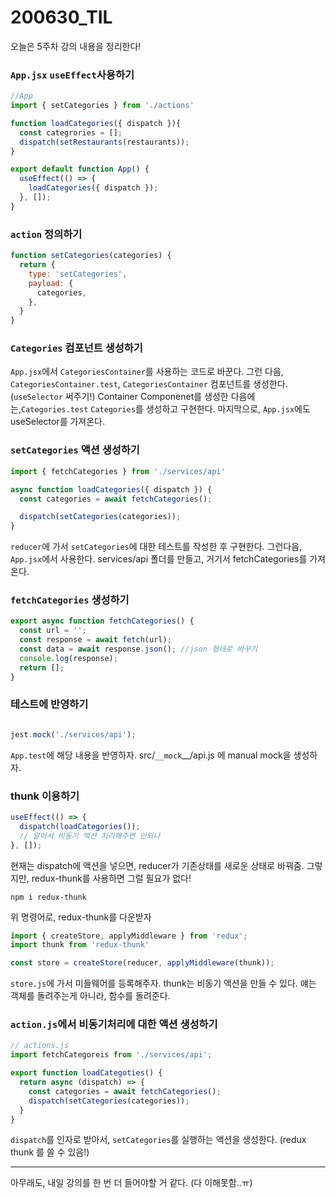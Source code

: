 200630_TIL
===

오늘은 5주차 강의 내용을 정리한다!

### ```App.jsx``` ```useEffect```사용하기

```javascript  
//App
import { setCategories } from './actions'

function loadCategories({ dispatch }){
  const categrories = [];
  dispatch(setRestaurants(restaurants));
}

export default function App() {
  useEffect(() => {
    loadCategories({ dispatch });
  }, []);
}
```

### ```action``` 정의하기
```javascript
function setCategories(categories) {
  return {
    type: 'setCategories',
    payload: {
      categories,
    },
  }
}
```

### ```Categories``` 컴포넌트 생성하기

```App.jsx```에서 ```CategoriesContainer```를 사용하는 코드로 바꾼다. 그런 다음, ```CategoriesContainer.test```, ```CategoriesContainer``` 컴포넌트를 생성한다. (```useSelector``` 써주기!) Container Componenet를 생성한 다음에는,```Categories.test``` ```Categories```를 생성하고 구현한다. 마지막으로, ```App.jsx```에도 useSelector를 가져온다.

### ```setCategories``` 액션 생성하기
```javascript
import { fetchCategories } from './services/api'

async function loadCategories({ dispatch }) {
  const categories = await fetchCategories();

  dispatch(setCategories(categories));
}
```
```reducer```에 가서 ```setCategories```에 대한 테스트를 작성한 후 구현한다. 그런다음, ```App.jsx```에서 사용한다. services/api 폴더를 만들고, 거기서 fetchCategories를 가져온다.

###  ```fetchCategories``` 생성하기
```javascript
export async function fetchCategories() {
  const url = '';
  const response = await fetch(url);
  const data = await response.json(); //json 형태로 바꾸기
  console.log(response);
  return [];
}
```

### 테스트에 반영하기

```javascript

jest.mock('./services/api');
```
```App.test```에 해당 내용을 반영하자. src/`__mock`__/api.js 에 manual mock을 생성하자.

### thunk 이용하기

```javascript
useEffect(() => {
  dispatch(loadCategories()); 
  // 알아서 비동기 액션 처리해주면 안되나
}, []);
```
현재는 dispatch에 액션을 넣으면, reducer가 기존상태를 새로운 상태로 바꿔줌. 그렇지만, redux-thunk를 사용하면 그럴 필요가 없다!

```shell
npm i redux-thunk
```
위 명령어로, redux-thunk를 다운받자

```javascript
import { createStore, applyMiddleware } from 'redux';
import thunk from 'redux-thunk'

const store = createStore(reducer, applyMiddleware(thunk));
```
```store.js```에 가서 미들웨어를 등록해주자. thunk는 비동기 액션을 만들 수 있다. 얘는 객체를 돌려주는게 아니라, 함수를 돌려준다.

### ```action.js```에서 비동기처리에 대한 액션 생성하기
```javascript
// actions.js
import fetchCategoreis from './services/api';

export function loadCategoties() {
  return async (dispatch) => {
    const categories = await fetchCategories();
    dispatch(setCategories(categories));
  }
}
```
```dispatch```를 인자로 받아서, ```setCategories```를 실행하는 액션을 생성한다. (redux thunk 를 쓸 수 있음!)

----
아무래도, 내일 강의를 한 번 더 들어야할 거 같다. (다 이해못함..ㅠ)